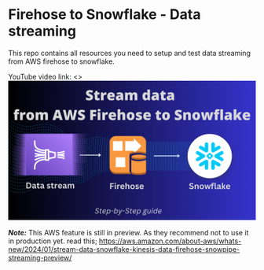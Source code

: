 # Firehose to Snowflake - Data streaming
This repo contains all resources you need to setup and test data streaming from AWS firehose
to snowflake.

YouTube video link: <>
![](main.png)

_**Note:**_ This AWS feature is still in preview. As they recommend not to use it in production yet. read this;
https://aws.amazon.com/about-aws/whats-new/2024/01/stream-data-snowflake-kinesis-data-firehose-snowpipe-streaming-preview/

